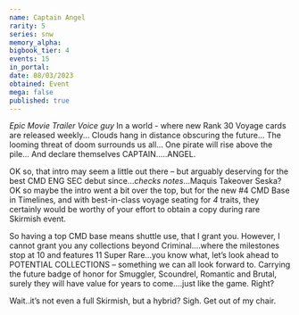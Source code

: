 ```yaml
---
name: Captain Angel
rarity: 5
series: snw
memory_alpha:
bigbook_tier: 4
events: 15
in_portal:
date: 08/03/2023
obtained: Event
mega: false
published: true
---
```


*Epic Movie Trailer Voice guy*
In a world - where new Rank 30 Voyage cards are released weekly...
Clouds hang in distance obscuring the future...
The looming threat of doom surrounds us all...
One pirate will rise above the pile...
And declare themselves
CAPTAIN.....ANGEL.

OK so, that intro may seem a little out there – but arguably deserving for the best CMD ENG SEC debut since...*checks notes*...Maquis Takeover Seska?  OK so maybe the intro went a bit over the top, but for the new #4 CMD Base in Timelines, and with best-in-class voyage seating for *4* traits, they certainly would be worthy of your effort to obtain a copy during rare Skirmish event.

So having a top CMD base means shuttle use, that I grant you.  However, I cannot grant you any collections beyond Criminal....where the milestones stop at 10 and features 11 Super Rare...you know what, let’s look ahead to POTENTIAL COLLECTIONS – something we can all look forward to.  Carrying the future badge of honor for Smuggler, Scoundrel, Romantic and Brutal, surely they will have value for years to come....just like the game.
Right?

Wait..it’s not even a full Skirmish, but a hybrid?
Sigh.  Get out of my chair.
